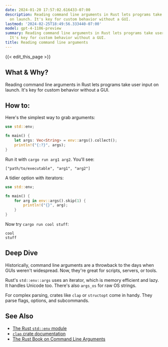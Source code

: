 ```yaml
---
date: 2024-01-20 17:57:02.616433-07:00
description: Reading command line arguments in Rust lets programs take user input
  on launch. It's key for custom behavior without a GUI.
lastmod: '2024-02-25T18:49:56.333440-07:00'
model: gpt-4-1106-preview
summary: Reading command line arguments in Rust lets programs take user input on launch.
  It's key for custom behavior without a GUI.
title: Reading command line arguments
---
```


{{< edit_this_page >}}

## What & Why?

Reading command line arguments in Rust lets programs take user input on launch. It's key for custom behavior without a GUI.

## How to:

Here's the simplest way to grab arguments:

```Rust
use std::env;

fn main() {
    let args: Vec<String> = env::args().collect();
    println!("{:?}", args);
}
```

Run it with `cargo run arg1 arg2`. You'll see:

```
["path/to/executable", "arg1", "arg2"]
```

A tidier option with iterators:

```Rust
use std::env;

fn main() {
    for arg in env::args().skip(1) {
        println!("{}", arg);
    }
}
```

Now try `cargo run cool stuff`:

```
cool
stuff
```

## Deep Dive

Historically, command line arguments are a throwback to the days when GUIs weren't widespread. Now, they're great for scripts, servers, or tools.

Rust's `std::env::args` uses an iterator, which is memory efficient and lazy. It handles Unicode too. There's also `args_os` for raw OS strings.

For complex parsing, crates like `clap` or `structopt` come in handy. They parse flags, options, and subcommands.

## See Also

- [The Rust `std::env` module](https://doc.rust-lang.org/std/env/)
- [`clap` crate documentation](https://docs.rs/clap/)
- [The Rust Book on Command Line Arguments](https://doc.rust-lang.org/book/ch12-01-accepting-command-line-arguments.html)
